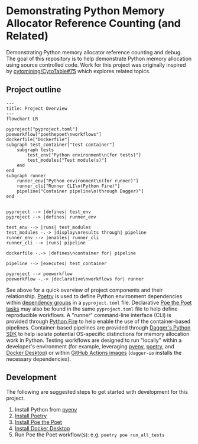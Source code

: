 # Demonstrating Python Memory Allocator Reference Counting (and Related)

Demonstrating Python memory allocator reference counting and debug.
The goal of this repository is to help demonstrate Python memory allocation using source controlled code.
Work for this project was originally inspired by [cytomining/CytoTable#75](https://github.com/cytomining/CytoTable/issues/75) which explores related topics.

## Project outline

```mermaid
---
title: Project Overview
---
flowchart LR

pyproject["pyproject.toml"]
poeworkflow["poethepoet\nworkflows"]
dockerfile["Dockerfile"]
subgraph test_container["test container"]
    subgraph tests
        test_env["Python environment\n(for tests)"]
        test_modules["Test module(s)"]
    end
end
subgraph runner
    runner_env["Python environment\n(for runner)"]
    runner_cli["Runner CLI\n(Python Fire)"]
    pipeline["Container pipeline\n(through Dagger)"]
end


pyproject --> |defines| test_env
pyproject --> |defines| runner_env

test_env --> |runs| test_modules
test_modules -.-> |display\nresults through| pipeline
runner_env --> |enables| runner_cli
runner_cli --> |runs| pipeline

dockerfile -.-> |defines\ncontainer for| pipeline

pipeline --> |executes| test_container

pyproject --> poeworkflow
poeworkflow -.-> |declarative\nworkflows for| runner
```

See above for a quick overview of project components and their relationship.
[Poetry](https://python-poetry.org/docs/) is used to define Python environment dependencies within [dependency groups](https://python-poetry.org/docs/master/managing-dependencies/#dependency-groups) in a `pyproject.toml` file.
Declarative [Poe the Poet tasks](https://poethepoet.natn.io/index.html) may also be found in the same `pyproject.toml` file to help define reproducible workflows.
A "runner" command-line interface (CLI) is provided through [Python Fire](https://github.com/google/python-fire) to help enable the use of the container-based pipelines.
Container-based pipelines are provided through [Dagger's Python SDK](https://docs.dagger.io/sdk/python/) to help isolate potential OS-specific distinctions for memory allocation work in Python.
Testing workflows are designed to run "locally" within a developer's environment (for example, leveraging [pyenv](https://github.com/pyenv/pyenv), [poetry](https://python-poetry.org/docs/), and [Docker Desktop](https://www.docker.com/products/docker-desktop/)) or within [GitHub Actions images](https://github.com/actions/runner-images) (`dagger-io` installs the necessary dependencies).

## Development

The following are suggested steps to get started with development for this project.

1. Install Python from [pyenv](https://github.com/pyenv/pyenv?tab=readme-ov-file#installation)
1. [Install Poetry](https://python-poetry.org/docs/#installation)
1. [Install Poe the Poet](https://poethepoet.natn.io/installation.html)
1. [Install Docker Desktop](https://www.docker.com/products/docker-desktop/)
1. Run Poe the Poet workflow(s): e.g. `poetry poe run_all_tests`
